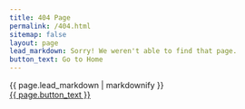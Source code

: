 ```yaml
---
title: 404 Page
permalink: /404.html
sitemap: false
layout: page
lead_markdown: Sorry! We weren't able to find that page.
button_text: Go to Home
---
```

<!-- please don't edit this content in the visual or content editors-->
<div class="center-xs">
<div class="lead">{{ page.lead_markdown | markdownify }}</div>
<a href="{{ site.baseurl }}/" class="usa-button">{{ page.button_text }}</a>
</div>
